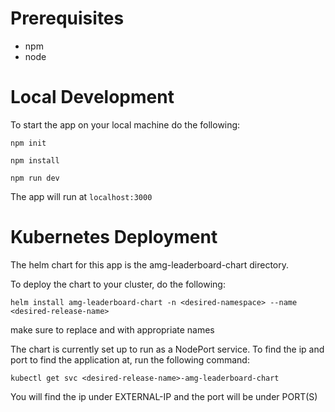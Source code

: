 # Prerequisites

* npm
* node

# Local Development

To start the app on your local machine do the following:

`npm init`

`npm install`

`npm run dev`

The app will run at `localhost:3000`

# Kubernetes Deployment

The helm chart for this app is the amg-leaderboard-chart directory. 

To deploy the chart to your cluster, do the following:

`helm install amg-leaderboard-chart -n <desired-namespace> --name <desired-release-name>`

make sure to replace <desired-namespace> and <desired-release-name> with appropriate names

The chart is currently set up to run as a NodePort service. To find the ip and port to find the application at, run the following command:

`kubectl get svc <desired-release-name>-amg-leaderboard-chart`

You will find the ip under EXTERNAL-IP and the port will be under PORT(S)
